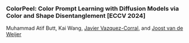 ### ColorPeel: Color Prompt Learning with Diffusion Models via  Color and Shape Disentanglement [ECCV 2024]
Muhammad Atif Butt, Kai Wang, [Javier Vazquez-Corral](https://scholar.google.com/citations?user=gjnuPMoAAAAJ&hl=en), and [Joost van de Weijer](https://scholar.google.com/citations?user=Gsw2iUEAAAAJ&hl=en)
